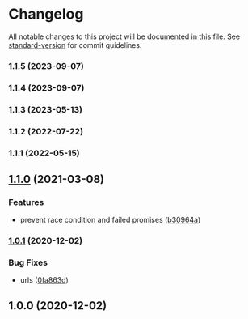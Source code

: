 # Changelog

All notable changes to this project will be documented in this file. See [standard-version](https://github.com/conventional-changelog/standard-version) for commit guidelines.

### 1.1.5 (2023-09-07)

### 1.1.4 (2023-09-07)

### 1.1.3 (2023-05-13)

### 1.1.2 (2022-07-22)

### 1.1.1 (2022-05-15)

## [1.1.0](https://github.com/microlinkhq/async-memoize-one/compare/v1.0.1...v1.1.0) (2021-03-08)


### Features

* prevent race condition and failed promises ([b30964a](https://github.com/microlinkhq/async-memoize-one/commit/b30964ae4c13542f82984f91d783edba2efc0d80))

### [1.0.1](https://github.com/microlinkhq/async-memoize-one/compare/v1.0.0...v1.0.1) (2020-12-02)


### Bug Fixes

* urls ([0fa863d](https://github.com/microlinkhq/async-memoize-one/commit/0fa863dc216d950bc478f1a534afcfa5b99ac37c))

## 1.0.0 (2020-12-02)
